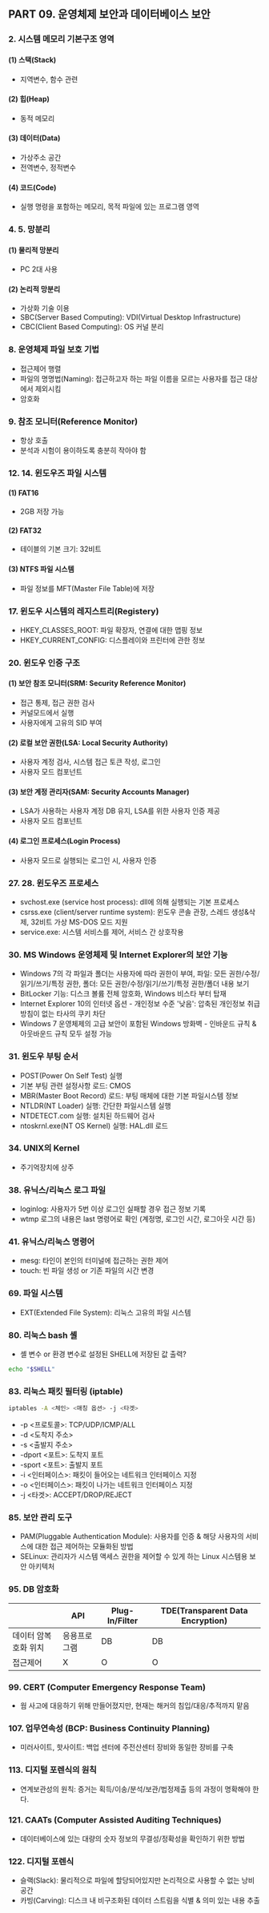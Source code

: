 ## PART 09. 운영체제 보안과 데이터베이스 보안

### 2. 시스템 메모리 기본구조 영역
#### (1) 스택(Stack)
- 지역변수, 함수 관련
#### (2) 힙(Heap)
- 동적 메모리
#### (3) 데이터(Data)
- 가상주소 공간
- 전역변수, 정적변수
#### (4) 코드(Code)
- 실행 명령을 포함하는 메모리, 목적 파일에 있는 프로그램 영역


### 4. 5. 망분리
#### (1) 물리적 망분리
- PC 2대 사용
#### (2) 논리적 망분리
- 가상화 기술 이용
- SBC(Server Based Computing): VDI(Virtual Desktop Infrastructure)
- CBC(Client Based Computing): OS 커널 분리


### 8. 운영체제 파일 보호 기법
- 접근제어 행렬
- 파일의 명명법(Naming): 접근하고자 하는 파일 이름을 모르는 사용자를 접근 대상에서 제외시킴
- 암호화


### 9. 참조 모니터(Reference Monitor)
- 항상 호출
- 분석과 시험이 용이하도록 충분히 작아야 함


### 12. 14. 윈도우즈 파일 시스템
#### (1) FAT16
- 2GB 저장 가능
#### (2) FAT32
- 테이블의 기본 크기: 32비트
#### (3) NTFS 파일 시스템
- 파일 정보를 MFT(Master File Table)에 저장


### 17. 윈도우 시스템의 레지스트리(Registery)
- HKEY_CLASSES_ROOT: 파일 확장자, 연결에 대한 맵핑 정보
- HKEY_CURRENT_CONFIG: 디스플레이와 프린터에 관한 정보


### 20. 윈도우 인증 구조
#### (1) 보안 참조 모니터(SRM: Security Reference Monitor)
- 접근 통제, 접근 권한 검사
- 커널모드에서 실행
- 사용자에게 고유의 SID 부여
#### (2) 로컬 보안 권한(LSA: Local Security Authority)
- 사용자 계정 검사, 시스템 접근 토큰 작성, 로그인
- 사용자 모드 컴포넌트
#### (3) 보안 계정 관리자(SAM: Security Accounts Manager)
- LSA가 사용하는 사용자 계정 DB 유지, LSA를 위한 사용자 인증 제공
- 사용자 모드 컴포넌트
#### (4) 로그인 프로세스(Login Process)
- 사용자 모드로 실행되는 로그인 시, 사용자 인증


### 27. 28. 윈도우즈 프로세스
- svchost.exe (service host process): dll에 의해 실행되는 기본 프로세스
- csrss.exe (client/server runtime system): 윈도우 콘솔 관장, 스레드 생성&삭제, 32비트 가상 MS-DOS 모드 지원
- service.exe: 시스템 서비스를 제어, 서비스 간 상호작용


### 30. MS Windows 운영체제 및 Internet Explorer의 보안 기능
- Windows 7의 각 파일과 폴더는 사용자에 따라 권한이 부여, 파일: 모든 권한/수정/읽기/쓰기/특정 권한, 폴더: 모든 권한/수정/읽기/쓰기/특정 권한/폴더 내용 보기
- BitLocker 기능: 디스크 볼륨 전체 암호화, Windows 비스타 부터 탑재
- Internet Explorer 10의 인터넷 옵션 - 개인정보 수준 '낮음': 압축된 개인정보 취급 방침이 없는 타사의 쿠키 차단
- Windows 7 운영체제의 고급 보안이 포함된 Windows 방화벽 - 인바운드 규칙 & 아웃바운드 규칙 모두 설정 가능


### 31. 윈도우 부팅 순서
- POST(Power On Self Test) 실행
- 기본 부팅 관련 설정사항 로드: CMOS
- MBR(Master Boot Record) 로드: 부팅 매체에 대한 기본 파일시스템 정보
- NTLDR(NT Loader) 실행: 간단한 파일시스템 실행
- NTDETECT.com 실행: 설치된 하드웨어 검사
- ntoskrnl.exe(NT OS Kernel) 실행: HAL.dll 로드


### 34. UNIX의 Kernel
- 주기억장치에 상주


### 38. 유닉스/리눅스 로그 파일
- loginlog: 사용자가 5번 이상 로그인 실패할 경우 접근 정보 기록
- wtmp 로그의 내용은 last 명령어로 확인 (계정명, 로그인 시간, 로그아웃 시간 등)


### 41. 유닉스/리눅스 명령어
- mesg: 타인이 본인의 터미널에 접근하는 권한 제어
- touch: 빈 파일 생성 or 기존 파일의 시간 변경


### 69. 파일 시스템
- EXT(Extended File System): 리눅스 고유의 파일 시스템


### 80. 리눅스 bash 셸
- 셸 변수 or 환경 변수로 설정된 SHELL에 저장된 값 출력?
```bash
echo "$SHELL"
```


### 83. 리눅스 패킷 필터링 (iptable)
```bash
iptables -A <체인> <매칭 옵션> -j <타겟>
```
- -p <프로토콜>: TCP/UDP/ICMP/ALL
- -d <도착지 주소>
- -s <출발지 주소>
- -dport <포트>: 도착지 포트
- -sport <포트>: 출발지 포트
- -i <인터페이스>: 패킷이 들어오는 네트워크 인터페이스 지정
- -o <인터페이스>: 패킷이 나가는 네트워크 인터페이스 지정
- -j <타겟>: ACCEPT/DROP/REJECT


### 85. 보안 관리 도구
- PAM(Pluggable Authentication Module): 사용자를 인증 & 해당 사용자의 서비스에 대한 접근 제어하는 모듈화된 방법
- SELinux: 관리자가 시스템 액세스 권한을 제어할 수 있게 하는 Linux 시스템용 보안 아키텍처


### 95. DB 암호화
||API|Plug-In/Filter|TDE(Transparent Data Encryption)|
|---|---|---|---|
|데이터 암복호화 위치|응용프로그램|DB|DB|
|접근제어|X|O|O|


### 99. CERT (Computer Emergency Response Team)
- 웜 사고에 대응하기 위해 만들어졌지만, 현재는 해커의 침입/대응/추적까지 맡음


### 107. 업무연속성 (BCP: Business Continuity Planning)
- 미러사이트, 핫사이트: 백업 센터에 주전산센터 장비와 동일한 장비를 구축


### 113. 디지털 포렌식의 원칙
- 연계보관성의 원칙: 증거는 획득/이송/분석/보관/법정제출 등의 과정이 명확해야 한다.


### 121. CAATs (Computer Assisted Auditing Techniques)
- 데이터베이스에 있는 대량의 숫자 정보의 무결성/정확성을 확인하기 위한 방법


### 122. 디지털 포렌식
- 슬랙(Slack): 물리적으로 파일에 할당되어있지만 논리적으로 사용할 수 없는 낭비 공간
- 카빙(Carving): 디스크 내 비구조화된 데이터 스트림을 식별 & 의미 있는 내용 추출

